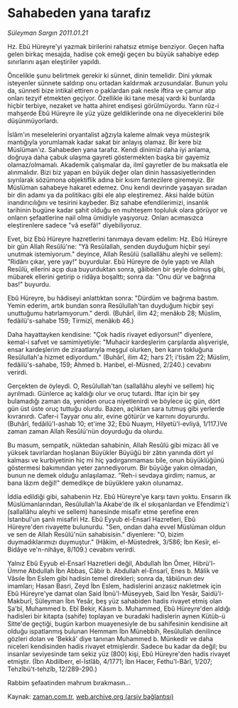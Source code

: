 # Sahabeden yana tarafız

*Süleyman Sargın 2011.01.21*

<td class="columnist-detail">
<p>Hz. Ebû Hüreyre'yi yazmak birilerini rahatsız etmişe benziyor. Geçen hafta gelen birkaç mesajda, hadise çok emeği geçen bu büyük sahabiye edep sınırlarını aşan eleştiriler yapıldı.</p>
<p>
<div id="haberMetinDiv">
<p> Öncelikle şunu belirtmek gerekir ki sünnet, dinin temelidir. Dini yıkmak isteyenler sünnete saldırıp onu ortadan kaldırmak arzusundalar. Bunun yolu da, sünneti bize intikal ettiren o paklardan pak nesle iftira ve çamur atıp onları tezyif etmekten geçiyor. Özellikle iki tane mesaj vardı ki bunlarda hiçbir terbiye, nezaket ve hatta ahiret endişesi görülmüyordu. Yarın rûz-i mahşerde Ebû Hüreyre ile yüz yüze geldiklerinde ona ne diyeceklerini bile düşünmüyorlardı.
<p>İslâm'ın meselelerini oryantalist ağzıyla kaleme almak veya müsteşrik mantığıyla yorumlamak kadar sakat bir anlayış olamaz. Bir kere biz Müslüman'ız. Sahabeden yana tarafız. Kendi dinimizi daha iyi anlama, doğruya daha çabuk ulaşma gayreti göstermekten başka bir gayemiz olamaz/olmamalı. Akademik çalışmalar da, ilmî gayretler de bu maksatla ele alınmalıdır. Bizi biz yapan en büyük değer olan dinin hassasiyetlerinden sıyrılarak sözümona objektiflik adına bir kısım fantezilere giremeyiz. Bir Müslüman sahabeye hakaret edemez. Onu kendi devrinde yaşayan sıradan bir din adamı ya da politikacı gibi ele alıp eleştiremez. Aksi halde bütün inandırıcılığını ve tesirini kaybeder. Biz sahabe efendilerimizi, insanlık tarihinin bugüne kadar şahit olduğu en muhteşem topluluk olara görüyor ve onların şefaatlerine nail olma ümidiyle yaşıyoruz. Onları acımasızca eleştirenlere sadece "vâ esefâ!" diyebiliyoruz.
<p>Evet, biz Ebû Hüreyre hazretlerini tanımaya devam edelim: Hz. Ebû Hüreyre bir gün Allah Resûlü'ne: "Yâ Resûlallah, senden duyduğum hiçbir şeyi unutmak istemiyorum." deyince, Allah Resûlü (sallallâhu aleyhi ve sellem): "Ridânı çıkar, yere yay!" buyurdular. Ebû Hüreyre de öyle yaptı ve Allah Resûlü, ellerini açıp dua buyurduktan sonra, gâibden bir şeyle dolmuş gibi, mübarek ellerini getirip o ridâya boşalttı; sonra da: "Onu dür ve bağrına bas!" buyurdu.
<p>Ebû Hüreyre, bu hâdiseyi anlattıktan sonra: "Dürdüm ve bağrıma bastım. Yemin ederim, artık bundan sonra Resûlullah'tan duyduğum hiçbir şeyi unuttuğumu hatırlamıyorum." derdi. (Buhârî, ilim 42; menâkıb 28; Müslim, fedâilü's-sahabe 159; Tirmizî, menâkıb 46.)
<p>Daha hayattayken kendisine: "Çok hadis rivayet ediyorsun!" diyenlere, kemal-i safvet ve samimiyetiyle: "Muhacir kardeşlerim çarşılarda alışverişle, ensar kardeşlerim de ziraatlarıyla meşgul olurken, ben karın tokluğuna Resûlullah'a hizmet ediyordum." (Buhârî, ilim 42; hars 21; i'tisâm 22; Müslim, fedâilü's-sahabe, 159; Ahmed b. Hanbel, el-Müsned, 2/240.) cevabını verirdi.
<p>Gerçekten de öyleydi. O, Resûlullah'tan (sallallâhu aleyhi ve sellem) hiç ayrılmadı. Günlerce aç kaldığı olur ve oruç tutardı. İftar için bir şey bulamadığı zaman da, yeniden oruca niyetlenirdi ve böylece üç gün, dört gün üst üste oruç tuttuğu olurdu. Bazen, açlıktan sara tutmuş gibi yerlerde kıvranırdı. Cafer-i Tayyar onu alır, evine götürür ve karnını doyururdu. (Buhârî, fedâilü'l-ashab 10; et'ime 32; Ebû Nuaym, Hilyetü'l-evliyâ, 1/117.)Ve zaman zaman Allah Resûlü'nün doyurduğu da olurdu.
<p>Bu masum, sempatik, nüktedan sahabinin, Allah Resûlü gibi mizacı âlî ve yüksek tavırlardan hoşlanan Büyükler Büyüğü bir zâtın yanında dört yıl kalması ve kurbiyetinin hiç mi hiç yadırganmaması bile, onun büyüklüğünü göstermesi bakımından yeter zannediyorum. Bir büyüğe yakın olmadan, bunun ne demek olduğu anlaşılamaz. "Reh-i sevdaya girdim; namus, ar bana lâzım değil!" demedikçe de büyüklere yakın olunamaz.
<p>İddia edildiği gibi, sahabenin Hz. Ebû Hüreyre'ye karşı tavrı yoktu. Ensarın ilk Müslümanlarından, Resûlullah'la Akabe'de ilk el sıkışanlardan ve Efendimiz'i (sallallâhu aleyhi ve sellem) hanesinde misafir etme şerefine eren İstanbul'un şanlı misafiri Hz. Ebû Eyyub el-Ensarî Hazretleri, Ebû Hüreyre'den rivayette bulunurdu. "Sen, ondan daha evvel Müslüman oldun ve sen de Allah Resûlü'nün sahabisisin." diyenlere: "O, bizim duymadıklarımızı duymuştur." (Hâkim, el-Müstedrek, 3/586; İbn Kesîr, el-Bidâye ve'n-nihâye, 8/109.) cevabını verirdi.
<p>Yalnız Ebû Eyyub el-Ensarî Hazretleri değil, Abdullah İbn Ömer, Hibrü'l-Ümme Abdullah İbn Abbas, Câbir b. Abdullah el-Ensarî, Enes b. Mâlik ve Vâsıle İbn Eslem gibi hadisin temel direkleri; sonra da, tâbiûnun dev imamları; Hasan Basri, Zeyd İbn Eslem, hadislerini arızasız nakletmek için Ebû Hüreyre'ye damat olan Said İbnü'l-Müseyyeb, Said İbn Yesâr, Saidü'l-Makburî, Süleyman İbn Yesâr, beş yüz sahabiden hadis rivayet etmiş olan Şa'bî, Muhammed b. Ebî Bekir, Kâsım b. Muhammed, Ebû Hüreyre'den aldığı hadisleri bir kitapta (sahife) toplayan ve buradaki hadislerin aynen Kütüb-ü Sitte'de geçtiği, bugün karbon muayenesiyle de bu sahifesinin kendisine ait olduğu ispatlanmış bulunan Hemmam İbn Münebbih, Resûlullah denilince gözleri dolan ve 'Bekkâ' diye tanınan Muhammed b. Münkedir ve daha niceleri kendisinden hadis rivayet etmişlerdir. Sadece bu kadar da değil; bu insanlar seviyesinde tam sekiz yüz (800) kişi, Ebû Hüreyre'den hadis rivayet etmiştir. (İbn Abdilberr, el-İstîâb, 4/1771; İbn Hacer, Fethu'l-Bârî, 1/207; Tehzîbü't-tehzîb, 12/289-290.)
<p>Rabbim şefaatinden mahrum bırakmasın...</p></p></p></p></p></p></p></p></p></p></div>
</p>
<a href="http://web.archive.org/web/20110216032131/mailto:s.sargin@zaman.com.tr">
</a></td>

Kaynak: [zaman.com.tr](http://zaman.com.tr/yazar.do?yazino=1081783), [web.archive.org (arşiv bağlantısı)](http://web.archive.org/web/20110216032131/http://www.zaman.com.tr:80/yazar.do?yazino=1081783)
